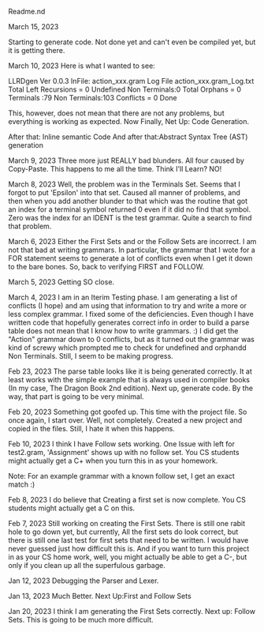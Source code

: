 Readme.nd

March 15, 2023

Starting to generate code.  Not done yet
and can't even be compiled yet, but it
is getting there.

March 10, 2023
Here is what I wanted to see:

LLRDgen Ver 0.0.3
InFile: action_xxx.gram
Log File action_xxx.gram_Log.txt
Total Left Recursions = 0
Undefined Non Terminals:0
Total Orphans = 0
Terminals    :79
Non Terminals:103
Conflicts = 0
Done

This, however, does not mean that there are not any
problems, but everything is working as expected.
Now Finally, Net Up:
Code Generation.

After that: Inline semantic Code
And after that:Abstract Syntax Tree (AST) generation

March 9, 2023
	Three more just REALLY bad blunders.  All four caused
	by Copy-Paste.  This happens to me all the time.
	Think I'll Learn? NO!

March 8, 2023
	Well, the problem was in the Terminals Set.  Seems that
	I forgot to put 'Epsilon' into that set.  Caused all
	manner of problems, and then when you add another 
	blunder to that which was the routine that got an index
	for a terminal symbol returned 0 even if it did no 
	find that symbol. Zero was the index for an IDENT is
	the test grammar.  Quite a search to find that problem.

March 6, 2023
	Either the First Sets and or the Follow Sets are 
	incorrect.  I am not that bad at writing grammars.
	In particular, the grammar that I wote for a FOR
	statement seems to generate a lot of conflicts even
	when I get it down to the bare bones.  So, back to
	verifying FIRST and FOLLOW.

March 5, 2023
	Getting SO close.

March 4, 2023
	I am in an Iterim Testing phase.  I am generating a list
	of conflicts (I hope) and am using that information to try and
	write a more or less complex grammar.  I fixed some of the
	deficiencies.  Even though I have written code that hopefully
	generates correct info in order to build a parse table does not
	mean that I know how to write grammars. :)  I did get the "Action"
	grammar down to 0 conflicts, but as it turned out the grammar was
	kind of screwy which prompted me to check for undefined and orphandd
	Non Terminals.  Still, I seem to be making progress.

Feb 23, 2023
	The parse table looks like it is being
	generated correctly.  It at least works with
	the simple example that is always used in
	compiler books (In my case, The Dragon Book 2nd edition).
	Next up, generate code.
	By the way, that part is going to be very
	minimal.

Feb 20, 2023
	Something got goofed up.  This time with the project file.  So once 
again, I start over.  Well, not completely.
Created a new project and copied in the files.  Still, I hate it when 
this happens.

Feb 10, 2023
I think I have Follow sets working.  One Issue with
left for test2.gram, 'Assignment' shows up with no
follow set.  You CS students might actually get a C+
when you turn this in as your homework.

Note: For an example grammar with a known follow
set, I get an exact match :)

Feb 8, 2023
I do believe that Creating a first set is now complete.
You CS students might actually get a C on this.

Feb 7, 2023
Still working on creating the First Sets.
There is still one rabit hole to go down yet,
but currently, All the first sets do look correct,
but there is still one last test for first sets that need
to be written.  I would have never guessed just how difficult
this is.
And if you want to turn this project in as your CS home work,
well, you might actually be able to get a C-, but only
if you clean up all the superfulous garbage.

Jan 12, 2023
Debugging the Parser and Lexer.

Jan 13, 2023
Much Better.  Next Up:First and Follow Sets

Jan 20, 2023
I think I am generating the First Sets correctly.
Next up: Follow Sets.  This is going to be
much more difficult.
